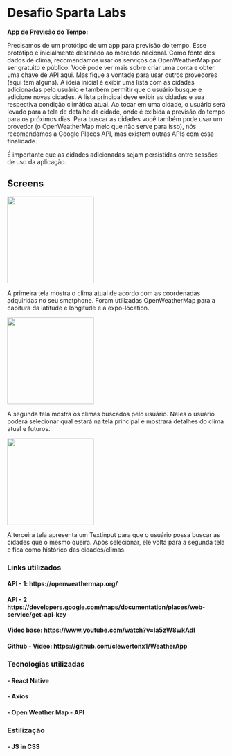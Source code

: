 <h1>Desafio Sparta Labs</h1>

<p><b>App de Previsão do Tempo:</b>

Precisamos de um protótipo de um app para previsão do tempo. Esse protótipo é inicialmente destinado ao mercado nacional.
Como fonte dos dados de clima, recomendamos usar os serviços da OpenWeatherMap por ser gratuito e público. Você pode ver mais sobre criar uma conta e obter uma chave de API aqui. Mas fique a vontade para usar outros provedores (aqui tem alguns).
A ideia inicial é exibir uma lista com as cidades adicionadas pelo usuário e também permitir que o usuário busque e adicione novas cidades.
A lista principal deve exibir as cidades e sua respectiva condição climática atual. Ao tocar em uma cidade, o usuário será levado para a tela de detalhe da cidade, onde é exibida a previsão do tempo para os próximos dias.
Para buscar as cidades você também pode usar um provedor (o OpenWeatherMap meio que não serve para isso), nós recomendamos a Google Places API, mas existem outras APIs com essa finalidade.

É importante que as cidades adicionadas sejam persistidas entre sessões de uso da aplicação.
</p>

<h2>Screens</h2>
<img src="https://user-images.githubusercontent.com/69401421/152655072-adc1c408-6b71-4f32-86cb-1858bb521d2b.png" width='200px'/>
<p>
  A primeira tela mostra o clima atual de acordo com as coordenadas adquiridas no seu smatphone. Foram utilizadas OpenWeatherMap para a capitura da latitude e longitude e a expo-location.
</p>
<img src="https://user-images.githubusercontent.com/69401421/152655395-37567206-0e37-4ec3-9365-61cb5192e5bc.png" width='200px'/>
<p>
  A segunda tela mostra os climas buscados pelo usuário. Neles o usuário poderá selecionar qual estará na tela principal e mostrará detalhes do clima atual e futuros.
</p>
<img src="https://user-images.githubusercontent.com/69401421/152655402-5aeba6e8-79f0-4849-b7dc-8ad348a21c1b.png" width='200px'/>
<p>
  A terceira tela apresenta um Textinput para que o usuário possa buscar as cidades que o mesmo queira. Após selecionar, ele volta para a segunda tela e fica como histórico das cidades/climas.
</p>

<h3>Links utilizados</h3>
<h4>API - 1: <a>https://openweathermap.org/</a>
</h4>
<h4>API - 2 <a>https://developers.google.com/maps/documentation/places/web-service/get-api-key</a>
</h4>
<h4>Video base: <a>https://www.youtube.com/watch?v=Ia5zW8wkAdI</a>
</h4>
<h4>Github - Vídeo: <a>https://github.com/clewertonx1/WeatherApp</a>
</h4>

<h3>Tecnologias utilizadas</h3>
<h4>- React Native</h4>
<h4>- Axios</h4>
<h4>- Open Weather Map - API</h4>

<h3>Estilização</h3>
<h4>- JS in CSS</h4>
